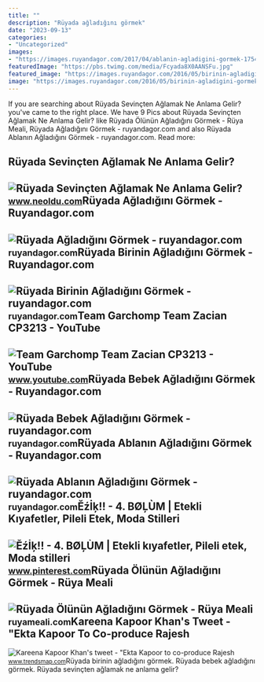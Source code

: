 ```yaml
---
title: ""
description: "Rüyada ağladığını görmek"
date: "2023-09-13"
categories:
- "Uncategorized"
images:
- "https://images.ruyandagor.com/2017/04/ablanin-agladigini-gormek-1754.jpg"
featuredImage: "https://pbs.twimg.com/media/Fcyada8X0AANSFu.jpg"
featured_image: "https://images.ruyandagor.com/2016/05/birinin-agladigini-gormek_1462725926.jpg"
image: "https://images.ruyandagor.com/2016/05/birinin-agladigini-gormek_1462725926.jpg"
---
```


If you are searching about Rüyada Sevinçten Ağlamak Ne Anlama Gelir? you've came to the right place. We have 9 Pics about Rüyada Sevinçten Ağlamak Ne Anlama Gelir? like Rüyada Ölünün Ağladığını Görmek - Rüya Meali, Rüyada Ağladığını Görmek - ruyandagor.com and also Rüyada Ablanın Ağladığını Görmek - ruyandagor.com. Read more:

Rüyada Sevinçten Ağlamak Ne Anlama Gelir?
-----------------------------------------

 ![Rüyada Sevinçten Ağlamak Ne Anlama Gelir?](https://www.neoldu.com/d/other/ruyada-sevincten-agladigini-gormek.jpg) <small>www.neoldu.com</small>Rüyada Ağladığını Görmek - Ruyandagor.com
-----------------------------------------

 ![Rüyada Ağladığını Görmek - ruyandagor.com](https://images.ruyandagor.com/2017/04/agladigini-gormek-2326.jpg) <small>ruyandagor.com</small>Rüyada Birinin Ağladığını Görmek - Ruyandagor.com
-------------------------------------------------

 ![Rüyada Birinin Ağladığını Görmek - ruyandagor.com](https://images.ruyandagor.com/2016/05/birinin-agladigini-gormek_1462725926.jpg) <small>ruyandagor.com</small>Team Garchomp Team Zacian CP3213 - YouTube
------------------------------------------

 ![Team Garchomp Team Zacian CP3213 - YouTube](https://i.ytimg.com/vi/HYLCwcE-Dgc/maxres2.jpg?sqp=-oaymwEoCIAKENAF8quKqQMcGADwAQH4AYwCgALgA4oCDAgAEAEYRSBHKGUwDw==&rs=AOn4CLC_ulBvmvqa2cf2uT56Qfk3FCYaDA) <small>www.youtube.com</small>Rüyada Bebek Ağladığını Görmek - Ruyandagor.com
-----------------------------------------------

 ![Rüyada Bebek Ağladığını Görmek - ruyandagor.com](https://images.ruyandagor.com/2017/04/bebek-agladigini-gormek-1223.jpg) <small>ruyandagor.com</small>Rüyada Ablanın Ağladığını Görmek - Ruyandagor.com
-------------------------------------------------

 ![Rüyada Ablanın Ağladığını Görmek - ruyandagor.com](https://images.ruyandagor.com/2017/04/ablanin-agladigini-gormek-1754.jpg) <small>ruyandagor.com</small>Ĕźİķ!! - 4. BØĻÙM | Etekli Kıyafetler, Pi̇leli̇ Etek, Moda Stilleri
-------------------------------------------------------------------

 ![Ĕźİķ!! - 4. BØĻÙM | Etekli kıyafetler, Pi̇leli̇ etek, Moda stilleri](https://i.pinimg.com/originals/6f/6c/a3/6f6ca316703ca072db32371ffc3cf233.jpg) <small>www.pinterest.com</small>Rüyada Ölünün Ağladığını Görmek - Rüya Meali
--------------------------------------------

 ![Rüyada Ölünün Ağladığını Görmek - Rüya Meali](http://ruyameali.com/wp-content/uploads/2019/01/mezarda-olunun-agladigini-gormek-1024x511.jpg) <small>ruyameali.com</small>Kareena Kapoor Khan's Tweet - "Ekta Kapoor To Co-produce Rajesh
---------------------------------------------------------------

 ![Kareena Kapoor Khan's tweet - "Ekta Kapoor to co-produce Rajesh](https://pbs.twimg.com/media/Fcyada8X0AANSFu.jpg) <small>www.trendsmap.com</small>Rüyada birinin ağladığını görmek. Rüyada bebek ağladığını görmek. Rüyada sevinçten ağlamak ne anlama gelir?
